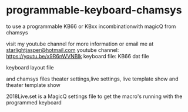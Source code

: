 # programmable-keyboard-chamsys
to use a programmable KB66 or KBxx incombinationwith magicQ from chamsys

visit my youtube channel for more information or email me at starlightjasper@hotmail.com
youtube channel:   https://youtu.be/x9R6nWVNBlk
keyboard file:
KB66 dat file

keyboard layout file

and chamsys files theater settings,live settings, live template show and theater template show

2018Live.set is a MagicQ settings file to get the macro's running with the programmed keyboard
